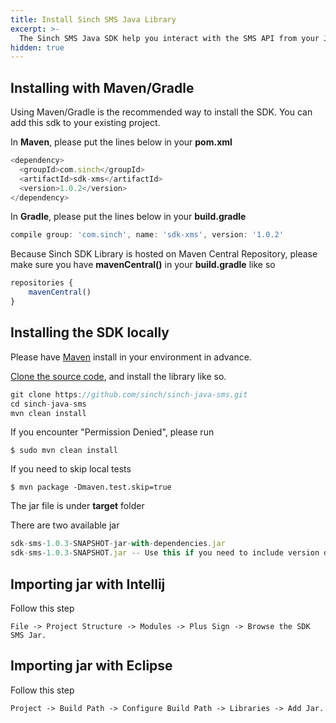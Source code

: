 ```yaml
---
title: Install Sinch SMS Java Library 
excerpt: >-
  The Sinch SMS Java SDK help you interact with the SMS API from your Java Application. This guide helps you set up SMS SDK in your application.
hidden: true
---
```

## Installing with Maven/Gradle

Using Maven/Gradle is the recommended way to install the SDK. You can add this sdk to your existing project.

In **Maven**, please put the lines below in your **pom.xml**

```javascript
<dependency>
  <groupId>com.sinch</groupId>
  <artifactId>sdk-xms</artifactId>
  <version>1.0.2</version>
</dependency>
```

In **Gradle**, please put the lines below in your **build.gradle**

```javascript
compile group: 'com.sinch', name: 'sdk-xms', version: '1.0.2'
```

Because Sinch SDK Library is hosted on Maven Central Repository, please make sure you have **mavenCentral()** in your **build.gradle** like so

```javascript
repositories {
    mavenCentral()
}
```

## Installing the SDK locally

Please have [Maven](http://maven.apache.org/download.html) install in your environment in advance.

[Clone the source code](https://github.com/sinch/sinch-java-sms), and install the library like so. 

```javascript
git clone https://github.com/sinch/sinch-java-sms.git
cd sinch-java-sms    
mvn clean install
```

If you encounter "Permission Denied", please run 

    $ sudo mvn clean install

If you need to skip local tests

    $ mvn package -Dmaven.test.skip=true

The jar file is under **target** folder 

There are two available jar

```javascript
sdk-sms-1.0.3-SNAPSHOT-jar-with-dependencies.jar 
sdk-sms-1.0.3-SNAPSHOT.jar -- Use this if you need to include version dependencies on your own.
```

## Importing jar with Intellij

Follow this step

```
File -> Project Structure -> Modules -> Plus Sign -> Browse the SDK SMS Jar.
```

## Importing jar with Eclipse

Follow this step

```
Project -> Build Path -> Configure Build Path -> Libraries -> Add Jar.
```

